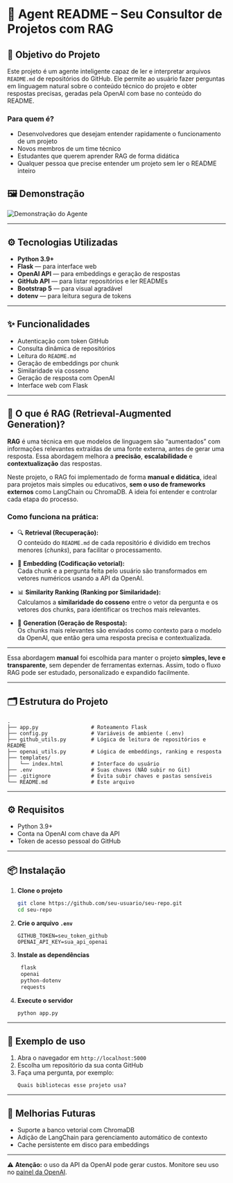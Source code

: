 # 🤖 Agent README – Seu Consultor de Projetos com RAG

## 🎯 Objetivo do Projeto

Este projeto é um agente inteligente capaz de ler e interpretar arquivos `README.md` de repositórios do GitHub. Ele permite ao usuário fazer perguntas em linguagem natural sobre o conteúdo técnico do projeto e obter respostas precisas, geradas pela OpenAI com base no conteúdo do README.

### Para quem é?
- Desenvolvedores que desejam entender rapidamente o funcionamento de um projeto
- Novos membros de um time técnico
- Estudantes que querem aprender RAG de forma didática
- Qualquer pessoa que precise entender um projeto sem ler o README inteiro

## 🖼️ Demonstração

![Demonstração do Agente](https://i.imgur.com/seuexemplo.gif)

---

## ⚙️ Tecnologias Utilizadas

- **Python 3.9+**
- **Flask** — para interface web
- **OpenAI API** — para embeddings e geração de respostas
- **GitHub API** — para listar repositórios e ler READMEs
- **Bootstrap 5** — para visual agradável
- **dotenv** — para leitura segura de tokens


---

## ✨ Funcionalidades

- Autenticação com token GitHub
- Consulta dinâmica de repositórios
- Leitura do `README.md`
- Geração de embeddings por chunk
- Similaridade via cosseno
- Geração de resposta com OpenAI
- Interface web com Flask

---

## 🧠 O que é RAG (Retrieval-Augmented Generation)?

**RAG** é uma técnica em que modelos de linguagem são “aumentados” com informações relevantes extraídas de uma fonte externa, antes de gerar uma resposta. Essa abordagem melhora a **precisão**, **escalabilidade** e **contextualização** das respostas.

Neste projeto, o RAG foi implementado de forma **manual e didática**, ideal para projetos mais simples ou educativos, **sem o uso de frameworks externos** como LangChain ou ChromaDB. A ideia foi entender e controlar cada etapa do processo.

### Como funciona na prática:

- 🔍 **Retrieval (Recuperação):**  
  O conteúdo do `README.md` de cada repositório é dividido em trechos menores (*chunks*), para facilitar o processamento.

- 🧮 **Embedding (Codificação vetorial):**  
  Cada chunk e a pergunta feita pelo usuário são transformados em vetores numéricos usando a API da OpenAI.

- 📊 **Similarity Ranking (Ranking por Similaridade):**  
  Calculamos a **similaridade do cosseno** entre o vetor da pergunta e os vetores dos chunks, para identificar os trechos mais relevantes.

- 🤖 **Generation (Geração de Resposta):**  
  Os chunks mais relevantes são enviados como contexto para o modelo da OpenAI, que então gera uma resposta precisa e contextualizada.

---

Essa abordagem **manual** foi escolhida para manter o projeto **simples, leve e transparente**, sem depender de ferramentas externas. Assim, todo o fluxo RAG pode ser estudado, personalizado e expandido facilmente.


---

## 🗂️ Estrutura do Projeto

```
.
├── app.py                 # Roteamento Flask
├── config.py              # Variáveis de ambiente (.env)
├── github_utils.py        # Lógica de leitura de repositórios e README
├── openai_utils.py        # Lógica de embeddings, ranking e resposta
├── templates/
│   └── index.html         # Interface do usuário
├── .env                   # Suas chaves (NÃO subir no Git)
├── .gitignore             # Evita subir chaves e pastas sensíveis
└── README.md              # Este arquivo
```

---

## ⚙️ Requisitos

- Python 3.9+
- Conta na OpenAI com chave da API
- Token de acesso pessoal do GitHub

---

## 📦 Instalação

1. **Clone o projeto**
   ```bash
   git clone https://github.com/seu-usuario/seu-repo.git
   cd seu-repo
   ```

2. **Crie o arquivo `.env`**
   ```env
   GITHUB_TOKEN=seu_token_github
   OPENAI_API_KEY=sua_api_openai
   ```

3. **Instale as dependências**
   ```bash
    flask
    openai
    python-dotenv
    requests
   ```

4. **Execute o servidor**
   ```bash
   python app.py
   ```

---

## 🧪 Exemplo de uso

1. Abra o navegador em `http://localhost:5000`
2. Escolha um repositório da sua conta GitHub
3. Faça uma pergunta, por exemplo:
   ```
   Quais bibliotecas esse projeto usa?
   ```

---
## 🚀 Melhorias Futuras

- Suporte a banco vetorial com ChromaDB
- Adição de LangChain para gerenciamento automático de contexto
- Cache persistente em disco para embeddings

---
⚠️ **Atenção:** o uso da API da OpenAI pode gerar custos. Monitore seu uso no [painel da OpenAI](https://platform.openai.com/account/usage).
